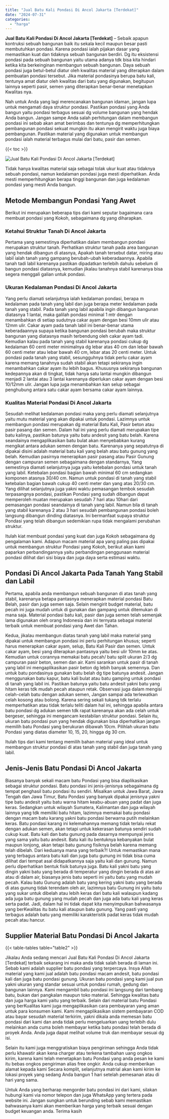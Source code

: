 ```yaml
---
title: "Jual Batu Kali Pondasi Di Ancol Jakarta [Terdekat]"
date: "2024-07-31"
categories: 
  - "harga"
---
```


**Jual Batu Kali Pondasi Di Ancol Jakarta \[Terdekat\]** – Sebaik apapun kontruksi sebuah bangunan baik itu sekala kecil maupun besar pasti membutuhkan pondasi. Karena pondasi ialah pijakan dasar yang memastikan kuat dan tidaknya sebuah bangunan berdiri. Dg itu eksistensi pondasi pada sebuah bangunan yaitu utama adanya tdk bisa kita hindari ketika kita berkeinginan membangun sebuah bangunan. Daya sebuah pondasi juga betul-betul diatur oleh kwalitas material yang diterapkan dalam pembuatan pondasi tersebut. Jika material pondasinya berupa batu kali, tentunya amat diatur oleh kwalitas dari batu yang digunakan, begitupun lainnya seperti pasir, semen yang diterapkan benar-benar menetapkan Kwalitas nya.

Nah untuk Anda yang lagi merencanakan bangunan idaman, jangan lupa untuk mengamati daya struktur pondasi. Pastikan pondasi yang Anda bangun yaitu pondasi terbagus sesuai dg volume bangunan yang hendak Anda bangun. Jangan sampe Anda salah perhitungan dalam membangun pondasi ini sebab akan amat berimbas dan tentunya dg memperhitungkan pembangunan pondasi sekuat mungkin itu akan mengirit waktu juga biaya pembangunan. Pastikan material yang digunakan untuk membangun pondasi ialah material terbagus mulai dari batu, pasir dan semen.

{{< toc >}}

![Jual Batu Kali Pondasi Di Ancol Jakarta [Terdekat]](/images/jual-batu-kali-05.png)

Tidak hanya kwalitas material saja sebagai tolak ukur kuat atau tidaknya sebuah pondasi, namun kedalaman pondasi juga mesti diperhatikan. Anda mesti memperhitungkan berapa tinggi bangunan dan juga kedalaman pondasi yang mesti Anda bangun.

## Metode Membangun Pondasi Yang Awet

Berikut ini merupakan beberapa tips dari kami seputar bagaimana cara membuat pondasi yang Kokoh, sebagaimana dg yang diharapkan.

### Ketahui Struktur Tanah Di Ancol Jakarta

Pertama yang semestinya diperhatikan dalam membangun pondasi merupakan struktur tanah. Perhatikan struktur tanah pada area bangunan yang hendak dibangun di atasnya, Apakah tanah tersebut datar, miring atau labil ialah tanah yang gampang berubah-ubah keberadaannya. Apabila tanah tadi labil karenanya pastikan dipadatkan terlebih dahulu sebelum di bangun pondasi diatasnya, kemudian jikalau tanahnya stabil karenanya bisa segera menggali galian untuk pondasi.

### Ukuran Kedalaman Pondasi Di Ancol Jakarta

Yang perlu diamati selanjutnya ialah kedalaman pondasi, berapa m kedalaman pada tanah yang labil dan juga berapa meter kedalaman pada tanah yang stabil. Pada tanah yang labil apabila ingin dibangun bangunan diatasnya 1 lantai, maka galilah pondasi minimal 1 mtr dengan menambahkan di setiap sudutnya cakar ayam dengan besi 10mm ulir atau 12mm ulir. Cakar ayam pada tanah labil ini benar-benar utama keberadaannya supaya ketika bangunan pondasi berubah maka struktur bangunan yang diatasnya masih terbendung oleh cakar ayam tadi. Kemudian kalau pada tanah yang stabil karenanya pondasi cukup dg kedalaman 60 centi meter minimalnya dg lebar atas 40 cm dan lebar bawah 60 centi meter atau lebar bawah 40 cm, lebar atas 20 centi meter. Untuk pondasi pada tanah yang stabil, sesungguhnya tidak perlu cakar ayam karena memang tanahnya sudah stabil akan tetapi sekiranya ingin menambahkan cakar ayam itu lebih bagus. Khususnya sekiranya bangunan kedepannya akan di tingkat, tidak hanya satu lantai mungkin dibangun menjadi 2 lantai atau 3 lantai karenanya diperlukan cakar ayam dengan besi 10/12mm ulir. Jangan lupa juga menambahkan kan selup sebagai penghubung antara satu cakar ayam bersama cakar ayam lainnya.

### Kualitas Material Pondasi Di Ancol Jakarta

Sesudah melihat kedalaman pondasi maka yang perlu diamati selanjutnya yaitu mutu material yang akan dipakai untuk pondasi. Lazimnya untuk membangun pondasi merupakan dg material Batu Kali, Pasir beton atau pasir pasang dan semen. Dalam hal ini yang perlu diamati merupakan tipe batu kalinya, pastikan batunya yaitu batu andesit yang batu belah. Karena seandainya mengaplikasikan batu bulat akan menyebabkan kurang mengikat antara adukan semen dengan batu. Karenanya yang sepatutnya di dipakai disini adalah material batu kali yang belah atau batu gunung yang belah. Kemudian pasirnya menerapkan pasir pasang atau Pasir Gunung dengan campuran semen sebagaimana dengan standarnya, Yang semestinya diamati selanjutnya juga yaitu ketebalan pondasi untuk tanah yang labil. Ketebalan pondasi bagian bawah minimal 60 cm sedangkan komponen atasnya 30/40 cm. Namun untuk pondasi di tanah yang stabil ketebalan bagian bawah cukup 40 centi meter dan yang atas 20/30 cm. Yang dilihat selanjutnya juga yakni waktu pemasangan tembok sesudah terpasangnya pondasi, pastikan Pondasi yang sudah dibangun dapat memperoleh muatan merupakan sesudah 7 hari atau 10hari dari pemasangan pondasi seandainya di tanah yang labil. Namun bila di tanah yang stabil karenanya 2 atau 3 hari sesudah pembangunan pondasi boleh langsung dibangun dinding diatasnya. Ini bermanfaat supaya struktur Pondasi yang telah dibangun sedemikian rupa tidak mengalami perubahan struktur.

Itulah kiat membuat pondasi yang kuat dan juga Kokoh sebagaimana dg pengalaman kami. Adapun macam material apa yang paling pas dipakai untuk membangun struktur Pondasi yang Kokoh, berikut akan kami paparkan perbandingannya yaitu perbandingan penggunaan material pondasi dilihat dari sisi biaya dan juga daya serta estimasi waktu.

## Pondasi Di Ancol Jakarta Pada Tanah Yang Stabil dan Labil

Pertama, apabila anda membangun sebuah bangunan di atas tanah yang stabil, karenanya betapa pantasnya menerapkan material pondasi Batu Belah, pasir dan juga semen saja. Selain mengirit budget material, batu pecah ini juga mudah untuk di gunakan dan gampang untuk ditemukan di mana saja. Material pondasi batu kali, pasir dan juga semen telah semenjak lama digunakan oleh orang Indonesia dan ini ternyata sebagai material terbaik untuk membuat pondasi yang Awet dan Tahan.

Kedua, jikalau membangun diatas tanah yang labil maka material yang dipakai untuk membangun pondasi ini perlu perhitungan khusus; seperti harus menerapkan cakar ayam, selup, Batu Kali Pasir dan semen. Untuk cakar ayam, besi yang diterapkan pantasnya yaitu besi ulir 10mm ke atas. Kemudian untuk corannya memakai batu pecah/ batu split ukuran 2/3 dg campuran pasir beton, semen dan air. Kami sarankan untuk pasir di tanah yang labil ini mengaplikasikan pasir beton dg lebih banyak semennya. Dan untuk batu pondasinya gunakan batu belah dg tipe batunya andesit. Jangan menggunakan batu kapur, batu kali bulat atau batu gamping untuk pondasi di tanah yang labil ini. Pastikan batunya yaitu batu andesit yakni batu yang hitam keras tdk mudah pecah ataupun retak. Observasi juga dalam mengisi celah-celah batu dengan adukan semen, Jangan sampai ada terlewatkan celah kosong atau bolong. Karena sering sekali tukang tdk terlalu memperhatikan atau tidak terlalu teliti dalam hal ini, sehingga apabila antara batu pondasi dg adukan semen tdk rapat karenanya akan ada celah untuk bergeser, sehingga ini mengancam kestabilan struktur pondasi. Selain itu, ukuran batu pondasi pun yang hendak digunakan bisa diperhatikan jangan memilih batu Pondasi yang berukuran dibawah 10cm. Pilihlah ukuran batu Pondasi yang diatas diameter 10, 15, 20, hingga dg 30 cm.

Itulah tips dari kami tentang memilih bahan material yang ideal untuk membangun struktur pondasi di atas tanah yang stabil dan juga tanah yang labil.

## Jenis-Jenis Batu Pondasi Di Ancol Jakarta

Biasanya banyak sekali macam batu Pondasi yang bisa diaplikasikan sebagai struktur pondasi. Batu pondasi ini jenis-jenisnya sebagaimana dg tempat penghasil batu pondasi itu sendiri. Misalkan untuk Jawa Barat, Jawa Tengah dan Jawa Timur, Batu Pondasi yang banyak dipakai jenisnya yakni tipe batu andesit yaitu batu warna hitam keabu-abuan yang padat dan juga keras. Sedangkan untuk wilayah Sumatera, Kalimantan dan juga wilayah lainnya yang tdk memiliki batu hitam, lazimnya memakai batu pondasi dengan macam batu karang yakni batu pondasi berwarna putih melainkan keras. Batu pondasi karang ini kelemahannya memang tidak terlalu rekat dengan adukan semen, akan tetapi untuk kekerasan batunya sendiri sudah cukup kuat. Batu kali dan batu gunung pada dasarnya mempunyai jenis yang sama yaitu batu andesit. Batu kali itu bentuknya kebanyakan bulat maupun lonjong, akan tetapi batu gunung fisiknya belah karena memang telah dibelah. Dari keduanya mana yang terbaik?! Untuk memastikan mana yang terbagus antara batu kali dan juga batu gunung ini tidak bisa cuma dilihat dari tempat asal didapatkannya saja yaitu kali dan gunung. Namun perlu diperhatikan bentuk fisik batunya juga. Batu kali yakni batu yang dingin yakni batu yang berada di temperatur yang dingin berada di atas air atau di dalam air, biasanya jenis batu seperti ini yaitu batu yang mudah pecah. Kalau batu Gunung adalah batu yang kering yakni batu yang berada di atas gunung tidak terendam oleh air, lazimnya batu Gunung ini yaitu batu yang sukar untuk dibelah atau lebih keras dari batu kali walaupun kadang ada juga batu gunung yang mudah pecah dan juga ada batu kali yang keras serta padat. Jadi, dalam hal ini tidak dapat kita menyimpulkan bahwasanya yang berKwalitas itu batu kali ataupun batu gunung. Yang pasti yang terbagus adalah batu yang memiliki karakteristik padat keras tidak mudah pecah atau hancur.

## Supplier Material Batu Pondasi Di Ancol Jakarta

{{< table-tables table="table2" >}}

Jikalau Anda sedang mencari Jual Batu Kali Pondasi Di Ancol Jakarta \[Terdekat\] terbaik sekarang ini maka anda tidak salah berada di laman ini. Sebab kami adalah supplier batu pondasi yang terpercaya. Insya Allah material yang kami jual adalah batu pondasi macam andesit, batu pondasi kali dan juga batu pondasi gunung. Ukuran batu pondasi yang kami jual pun yakni ukuran yang standar sesuai untuk pondasi rumah, gedung dan bangunan lainnya. Kami mengambil batu pondasi ini langsung dari tambang batu, bukan dari pangkalan maupun toko material. Sehingga kwalitas batu dan juga harga kami yaitu yang terbaik. Selain dari material batu Pondasi yang berKualitas kami juga mengaplikasikan cara pembayaran yang aman untuk para konsumen kami. Kami mengaplikasikan sistem pembayaran COD atau bayar sesudah material terkirim, yakni dikala anda memesan batu pondasi dari kami dan anda tidak perlu mengeluarkan uang terlebih dulu melainkan anda cuma boleh membayar ketika batu pondasi telah berada di proyek Anda. Anda juga dapat melihat volume truk dan membayar sesuai dg isi.

Selain itu kami juga menggratiskan biaya pengiriman sehingga Anda tidak perlu khawatir akan kena charger atau terkena tambahan uang ongkos kirim, karena kami telah menetapkan batu Pondasi yang anda pesan ke kami itu bebas ongkos pengiriman alias free ongkir. Anda cukup memberikan alamat kepada kami Secara komplit, selanjutnya matrial akan kami kirim ke lokasi proyek yang sedang Anda bangun 1 hari setelah pemesanan atau di hari yang sama.

Untuk Anda yang berharap mengorder batu pondasi ini dari kami, silakan hubungi kami via nomor telepon dan juga WhatsApp yang tertera pada website ini. Jangan sungkan untuk berunding sebab kami memastikan bahwasanya kami akan memberikan harga yang terbaik sesuai dengan budget keuangan anda. Terima kasih
